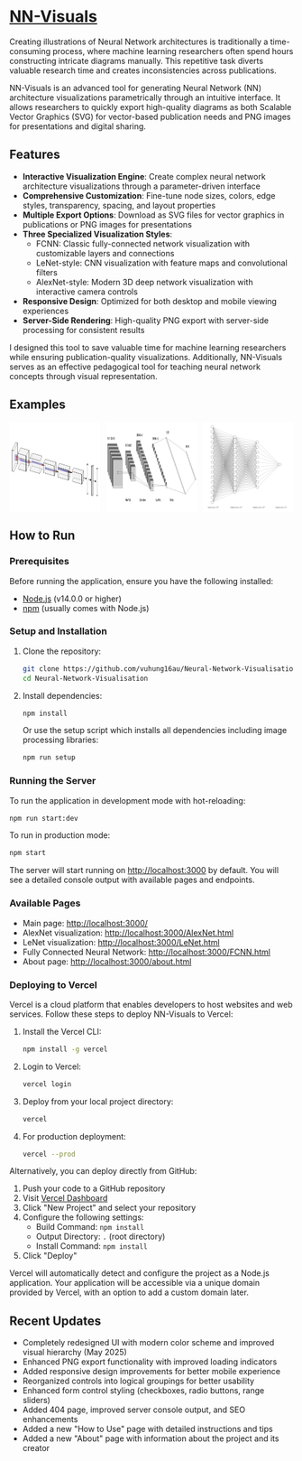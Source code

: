 # [NN-Visuals](https://github.com/vuhung16au/Neural-Network-Visualisation)

Creating illustrations of Neural Network architectures is traditionally a time-consuming process, where machine learning researchers often spend hours constructing intricate diagrams manually. This repetitive task diverts valuable research time and creates inconsistencies across publications.

NN-Visuals is an advanced tool for generating Neural Network (NN) architecture visualizations parametrically through an intuitive interface. It allows researchers to quickly export high-quality diagrams as both Scalable Vector Graphics (SVG) for vector-based publication needs and PNG images for presentations and digital sharing.

## Features

- **Interactive Visualization Engine**: Create complex neural network architecture visualizations through a parameter-driven interface
- **Comprehensive Customization**: Fine-tune node sizes, colors, edge styles, transparency, spacing, and layout properties
- **Multiple Export Options**: Download as SVG files for vector graphics in publications or PNG images for presentations
- **Three Specialized Visualization Styles**:
  - FCNN: Classic fully-connected network visualization with customizable layers and connections
  - LeNet-style: CNN visualization with feature maps and convolutional filters
  - AlexNet-style: Modern 3D deep network visualization with interactive camera controls
- **Responsive Design**: Optimized for both desktop and mobile viewing experiences
- **Server-Side Rendering**: High-quality PNG export with server-side processing for consistent results

I designed this tool to save valuable time for machine learning researchers while ensuring publication-quality visualizations. Additionally, NN-Visuals serves as an effective pedagogical tool for teaching neural network concepts through visual representation.


## Examples

<div style="display: flex; justify-content: space-between; margin: 20px 0;">
    <img src="images/alexnet.png" alt="AlexNet-style visualization" width="32%" />
    <img src="images/lenet.png" alt="LeNet-style CNN visualization" width="32%" />
    <img src="images/nn.png" alt="Classic neural network visualization" width="32%" />
</div>


## How to Run

### Prerequisites

Before running the application, ensure you have the following installed:
- [Node.js](https://nodejs.org/) (v14.0.0 or higher)
- [npm](https://www.npmjs.com/) (usually comes with Node.js)

### Setup and Installation

1. Clone the repository:

   ```bash
   git clone https://github.com/vuhung16au/Neural-Network-Visualisation.git
   cd Neural-Network-Visualisation
   ```

2. Install dependencies:

   ```bash
   npm install
   ```

   Or use the setup script which installs all dependencies including image processing libraries:

   ```bash
   npm run setup
   ```

### Running the Server

To run the application in development mode with hot-reloading:
```bash
npm run start:dev
```

To run in production mode:
```bash
npm start
```

The server will start running on [http://localhost:3000](http://localhost:3000) by default. You will see a detailed console output with available pages and endpoints.

### Available Pages

- Main page: [http://localhost:3000/](http://localhost:3000/)
- AlexNet visualization: [http://localhost:3000/AlexNet.html](http://localhost:3000/AlexNet.html)
- LeNet visualization: [http://localhost:3000/LeNet.html](http://localhost:3000/LeNet.html)
- Fully Connected Neural Network: [http://localhost:3000/FCNN.html](http://localhost:3000/FCNN.html)
- About page: [http://localhost:3000/about.html](http://localhost:3000/about.html)

### Deploying to Vercel

Vercel is a cloud platform that enables developers to host websites and web services. Follow these steps to deploy NN-Visuals to Vercel:

1. Install the Vercel CLI:

   ```bash
   npm install -g vercel
   ```

2. Login to Vercel:

   ```bash
   vercel login
   ```

3. Deploy from your local project directory:

   ```bash
   vercel
   ```

4. For production deployment:

   ```bash
   vercel --prod
   ```

Alternatively, you can deploy directly from GitHub:

1. Push your code to a GitHub repository
2. Visit [Vercel Dashboard](https://vercel.com/dashboard)
3. Click "New Project" and select your repository
4. Configure the following settings:
   - Build Command: `npm install`
   - Output Directory: `.` (root directory)
   - Install Command: `npm install`
5. Click "Deploy"

Vercel will automatically detect and configure the project as a Node.js application. Your application will be accessible via a unique domain provided by Vercel, with an option to add a custom domain later.

## Recent Updates

- Completely redesigned UI with modern color scheme and improved visual hierarchy (May 2025)
- Enhanced PNG export functionality with improved loading indicators
- Added responsive design improvements for better mobile experience
- Reorganized controls into logical groupings for better usability
- Enhanced form control styling (checkboxes, radio buttons, range sliders)
- Added 404 page, improved server console output, and SEO enhancements
- Added a new "How to Use" page with detailed instructions and tips
- Added a new "About" page with information about the project and its creator